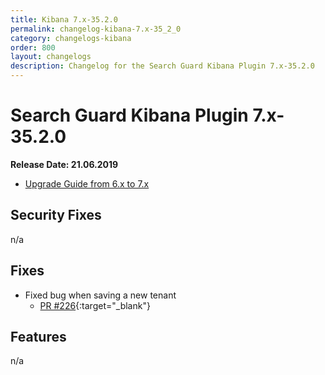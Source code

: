 ```yaml
---
title: Kibana 7.x-35.2.0
permalink: changelog-kibana-7.x-35_2_0
category: changelogs-kibana
order: 800
layout: changelogs
description: Changelog for the Search Guard Kibana Plugin 7.x-35.2.0
---
```


<!---
Copyright 2020 floragunn GmbH
-->

# Search Guard Kibana Plugin 7.x-35.2.0

**Release Date: 21.06.2019**

* [Upgrade Guide from 6.x to 7.x](../_docs_installation/installation_upgrading_6_7.md)

## Security Fixes

n/a

## Fixes

* Fixed bug when saving a new tenant
  * [PR #226](https://github.com/floragunncom/search-guard-kibana-plugin/pull/226){:target="_blank"}

## Features

n/a